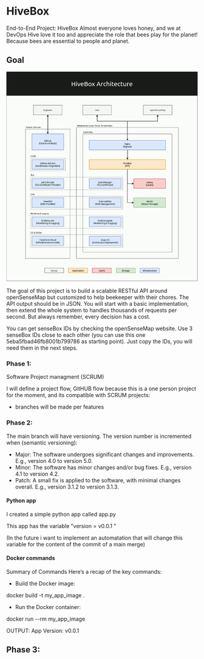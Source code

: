 # HiveBox
End-to-End Project: HiveBox
Almost everyone loves honey, and we at DevOps Hive love it too and appreciate the role that bees play for the planet! Because bees are essential to people and planet.

## Goal

![alt text](image.png)

The goal of this project is to build a scalable RESTful API around openSenseMap but customized to help beekeeper with their chores. The API output should be in JSON. You will start with a basic implementation, then extend the whole system to handles thousands of requests per second. But always remember, every decision has a cost.

You can get senseBox IDs by checking the openSenseMap website. Use 3 senseBox IDs close to each other (you can use this one 5eba5fbad46fb8001b799786 as starting point). Just copy the IDs, you will need them in the next steps.

### Phase 1:
Software Project managment (SCRUM)

I will define a project flow, GitHUB flow because this is a one person project for the moment, and its compatible with SCRUM projects:
- branches will be made per features

### Phase 2:
The main branch will have versioning. The version number is incremented when (semantic versioning):

- Major: The software undergoes significant changes and improvements. E.g., version 4.0 to version 5.0.
- Minor: The software has minor changes and/or bug fixes. E.g., version 4.1 to version 4.2.
- Patch: A small fix is applied to the software, with minimal changes overall. E.g., version 3.1.2 to version 3.1.3.

#### Python app
I created a simple python app called app.py

This app has the variable 
"version = v0.0.1 "

(In the future i want to implement an automatation that will change this variable for the content of the commit of a main merge)

#### Docker commands

Summary of Commands
Here’s a recap of the key commands:

- Build the Docker image:

docker build -t my_app_image .
- Run the Docker container: 

docker run --rm my_app_image

OUTPUT: App Version: v0.0.1

## Phase 3:


